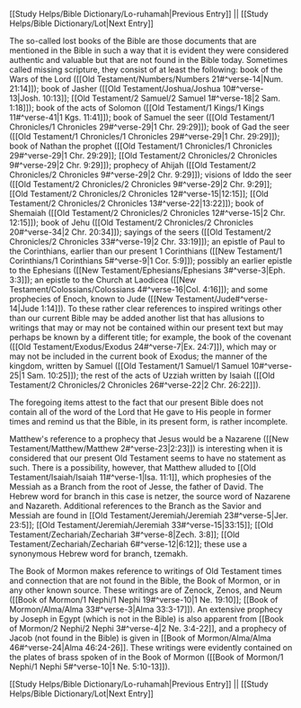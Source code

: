 [[Study Helps/Bible Dictionary/Lo-ruhamah|Previous Entry]]  ||  [[Study Helps/Bible Dictionary/Lot|Next Entry]]

 The so-called lost books of the Bible are those documents that are mentioned in the Bible in such a way that it is evident they were considered authentic and valuable but that are not found in the Bible today. Sometimes called missing scripture, they consist of at least the following: book of the Wars of the Lord ([[Old Testament/Numbers/Numbers 21#^verse-14|Num. 21:14]]); book of Jasher ([[Old Testament/Joshua/Joshua 10#^verse-13|Josh. 10:13]]; [[Old Testament/2 Samuel/2 Samuel 1#^verse-18|2 Sam. 1:18]]); book of the acts of Solomon ([[Old Testament/1 Kings/1 Kings 11#^verse-41|1 Kgs. 11:41]]); book of Samuel the seer ([[Old Testament/1 Chronicles/1 Chronicles 29#^verse-29|1 Chr. 29:29]]); book of Gad the seer ([[Old Testament/1 Chronicles/1 Chronicles 29#^verse-29|1 Chr. 29:29]]); book of Nathan the prophet ([[Old Testament/1 Chronicles/1 Chronicles 29#^verse-29|1 Chr. 29:29]]; [[Old Testament/2 Chronicles/2 Chronicles 9#^verse-29|2 Chr. 9:29]]); prophecy of Ahijah ([[Old Testament/2 Chronicles/2 Chronicles 9#^verse-29|2 Chr. 9:29]]); visions of Iddo the seer ([[Old Testament/2 Chronicles/2 Chronicles 9#^verse-29|2 Chr. 9:29]]; [[Old Testament/2 Chronicles/2 Chronicles 12#^verse-15|12:15]]; [[Old Testament/2 Chronicles/2 Chronicles 13#^verse-22|13:22]]); book of Shemaiah ([[Old Testament/2 Chronicles/2 Chronicles 12#^verse-15|2 Chr. 12:15]]); book of Jehu ([[Old Testament/2 Chronicles/2 Chronicles 20#^verse-34|2 Chr. 20:34]]); sayings of the seers ([[Old Testament/2 Chronicles/2 Chronicles 33#^verse-19|2 Chr. 33:19]]); an epistle of Paul to the Corinthians, earlier than our present 1 Corinthians ([[New Testament/1 Corinthians/1 Corinthians 5#^verse-9|1 Cor. 5:9]]); possibly an earlier epistle to the Ephesians ([[New Testament/Ephesians/Ephesians 3#^verse-3|Eph. 3:3]]); an epistle to the Church at Laodicea ([[New Testament/Colossians/Colossians 4#^verse-16|Col. 4:16]]); and some prophecies of Enoch, known to Jude ([[New Testament/Jude#^verse-14|Jude 1:14]]). To these rather clear references to inspired writings other than our current Bible may be added another list that has allusions to writings that may or may not be contained within our present text but may perhaps be known by a different title; for example, the book of the covenant ([[Old Testament/Exodus/Exodus 24#^verse-7|Ex. 24:7]]), which may or may not be included in the current book of Exodus; the manner of the kingdom, written by Samuel ([[Old Testament/1 Samuel/1 Samuel 10#^verse-25|1 Sam. 10:25]]); the rest of the acts of Uzziah written by Isaiah ([[Old Testament/2 Chronicles/2 Chronicles 26#^verse-22|2 Chr. 26:22]]).

 The foregoing items attest to the fact that our present Bible does not contain all of the word of the Lord that He gave to His people in former times and remind us that the Bible, in its present form, is rather incomplete.

 Matthew's reference to a prophecy that Jesus would be a Nazarene ([[New Testament/Matthew/Matthew 2#^verse-23|2:23]]) is interesting when it is considered that our present Old Testament seems to have no statement as such. There is a possibility, however, that Matthew alluded to [[Old Testament/Isaiah/Isaiah 11#^verse-1|Isa. 11:1]], which prophesies of the Messiah as a Branch from the root of Jesse, the father of David. The Hebrew word for branch in this case is netzer, the source word of Nazarene and Nazareth. Additional references to the Branch as the Savior and Messiah are found in [[Old Testament/Jeremiah/Jeremiah 23#^verse-5|Jer. 23:5]]; [[Old Testament/Jeremiah/Jeremiah 33#^verse-15|33:15]]; [[Old Testament/Zechariah/Zechariah 3#^verse-8|Zech. 3:8]]; [[Old Testament/Zechariah/Zechariah 6#^verse-12|6:12]]; these use a synonymous Hebrew word for branch, tzemakh.

 The Book of Mormon makes reference to writings of Old Testament times and connection that are not found in the Bible, the Book of Mormon, or in any other known source. These writings are of Zenock, Zenos, and Neum ([[Book of Mormon/1 Nephi/1 Nephi 19#^verse-10|1 Ne. 19:10]]; [[Book of Mormon/Alma/Alma 33#^verse-3|Alma 33:3-17]]). An extensive prophecy by Joseph in Egypt (which is not in the Bible) is also apparent from [[Book of Mormon/2 Nephi/2 Nephi 3#^verse-4|2 Ne. 3:4-22]], and a prophecy of Jacob (not found in the Bible) is given in [[Book of Mormon/Alma/Alma 46#^verse-24|Alma 46:24-26]]. These writings were evidently contained on the plates of brass spoken of in the Book of Mormon ([[Book of Mormon/1 Nephi/1 Nephi 5#^verse-10|1 Ne. 5:10-13]]).

[[Study Helps/Bible Dictionary/Lo-ruhamah|Previous Entry]]  ||  [[Study Helps/Bible Dictionary/Lot|Next Entry]]